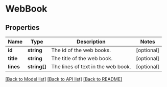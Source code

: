 # WebBook

## Properties
Name | Type | Description | Notes
------------ | ------------- | ------------- | -------------
**id** | **string** | The id of the web books. | [optional] 
**title** | **string** | The title of the web book. | [optional] 
**lines** | **string[]** | The lines of text in the web book. | [optional] 

[[Back to Model list]](../README.md#documentation-for-models) [[Back to API list]](../README.md#documentation-for-api-endpoints) [[Back to README]](../README.md)


